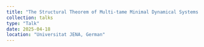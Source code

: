 ```yaml
---
title: "The Structural Theorem of Multi-tame Minimal Dynamical Systems for General groups"
collection: talks
type: "Talk"
date: 2025-04-18
location: "Universitat JENA, German"
---
```

